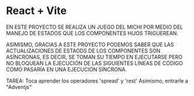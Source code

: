 # React + Vite


EN ESTE PROYECTO SE REALIZA UN JUEGO DEL MICHI POR MEDIO DEL MANEJO DE ESTADOS QUE LOS COMPONENTES HIJOS TRIGUEREAN.

ASIMISMO, GRACIAS A ESTE PROYECTO PODEMOS SABER QUE LAS ACTUALIZACIONES DE ESTAODS DE LOS COMPONENTES SON ASÍNCRONAS, ES DECIR, SE TOMAN SU TIEMPO EN EJECUTARSE PERO NO BLOQUEAN LA EJECUCIÓN DE LAS SIGUIENTES LÍNEAS DE CÓDIGO COMO PASARÍA EN UNA EJECUCIÓN SÍNCRONA.

TAREA:
Toca aprender los operadores 'spread' y 'rest'
Asimismo, entrarle a "Adventjs"